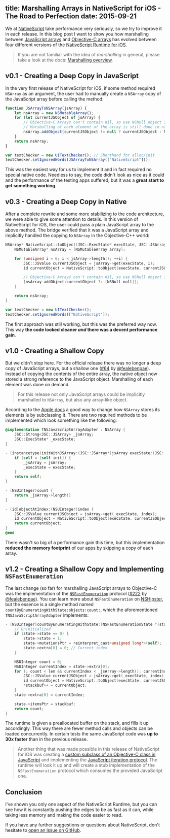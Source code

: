 title: Marshalling Arrays in NativeScript for iOS - The Road to Perfection
date: 2015-09-21
---

We at [NativeScript](https://www.nativescript.org/) take performance very seriously, so we try to improve it in each release. In this blog post I want to show you how marshalling between [JavaScript arrays](https://developer.mozilla.org/en-US/docs/Web/JavaScript/Reference/Global_Objects/Array) and [Objective-C arrays](https://developer.apple.com/library/ios/documentation/Cocoa/Reference/Foundation/Classes/NSArray_Class/) has evolved between four different versions of the [NativeScript Runtime for iOS](https://github.com/NativeScript/ios-runtime).

<!-- more -->

> If you are not familiar with the idea of *marshalling* in general, please take a look at the docs: [Marshalling overview](http://docs.nativescript.org/runtimes/ios/marshalling/Marshalling-Overview).

## v0.1 - Creating a Deep Copy in JavaScript
In the very first release of NativeScript for iOS, if some method required `NSArray` as an argument, the user had to manually create a `NSArray` copy of the JavaScript array before calling the method:
```javascript
function JSArrayToNSArray(jsArray) {
    let nsArray = new NSMutableArray();
    for (let currentJSObject of jsArray) {
        // Objective-C Arrays can't contain nil, so use NSNull object instead.
        // Marshalling of each element of the array is still done in native.
        nsArray.addObject(currentJSObject != null ? currentJSObject : NSNull.null());
    }
    return nsArray;
}

var textChecker = new UITextChecker(); // Shorthand for alloc/init
textChecker.setIgnoredWords(JSArrayToNSArray(["NativeScript"]));
```
This was the easiest way for us to implement it and in fact required no special native code. Needless to say, the code didn't look as nice as it could and the performance of the testing apps suffered, but it was a **great start to get something working**.

## v0.3 - Creating a Deep Copy in Native
After a complete rewrite and some more stabilizing to the code architecture, we were able to give some attention to details. In this version of NativeScript for iOS, the user could pass a plain JavaScript array to the above method. The bridge verified that it was a JavaScript array and implicitly handled the copying to `NSArray` in the Objective-C++ world:
```objectivec
NSArray* NativeScript::toObject(JSC::ExecState* execState, JSC::JSArray* jsArray) {
    NSMutableArray* nsArray = [NSMutableArray array];

    for (unsigned i = 0; i < jsArray->length(); ++i) {
        JSC::JSValue currentJSObject = jsArray->get(execState, i);
        id currentObject = NativeScript::toObject(execState, currentJSObject);

        // Objective-C Arrays can't contain nil, so use NSNull object instead.
        [nsArray addObject:currentObject ?: [NSNull null]];
    }

    return nsArray;
}
```
```javascript
var textChecker = new UITextChecker();
textChecker.setIgnoredWords(["NativeScript"]);
```
The first approach was still working, but this was the preferred way now. This way **the code looked cleaner *and* there was a decent performance gain**.

## v1.0 - Creating a Shallow Copy
But we didn't stop here. For the official release there was no longer a deep copy of JavaScript arrays, but a shallow one ([#64](https://github.com/NativeScript/ios-runtime/pull/64) by [@fealebenpae](https://github.com/fealebenpae)). Instead of copying the contents of the entire array, the native object now stored a strong reference to the JavaScript object. Marshalling of each element was done on demand.

> For this release not only JavaScript arrays could be implicitly marshalled to `NSArray`, but also any array-like object.

According to the [Apple docs](https://developer.apple.com/library/ios/documentation/Cocoa/Reference/Foundation/Classes/NSArray_Class/) a good way to change how `NSArray` stores its elements is by subclassing it. There are two required methods to be implemented which look something like the following:
```objectivec
@implementation TNSJavaScriptArrayAdapter : NSArray {
    JSC::Strong<JSC::JSArray> _jsArray;
    JSC::ExecState* _execState;
}

- (instancetype)initWithJSArray:(JSC::JSArray*)jsArray execState:(JSC::ExecState*)execState {
    if (self = [self init]) {
        _jsArray = jsArray;
        _execState = execState;
    }
    return self;
}

- (NSUInteger)count {
    return _jsArray->length()
}

- (id)objectAtIndex:(NSUInteger)index {
    JSC::JSValue currentJSObject = jsArray->get(_execState, index);
    id currentObject = NativeScript::toObject(execState, currentJSObject);
    return currentObject;
}
@end
```
There wasn't so big of a performance gain this time, but this implementation **reduced the memory footprint** of our apps by skipping a copy of each array.

## v1.2 - Creating a Shallow Copy and Implementing `NSFastEnumeration`
The last change (so far) for marshalling JavaScript arrays to Objective-C was the implementation of the [`NSFastEnumeration`](https://developer.apple.com/library/ios/documentation/Cocoa/Reference/NSFastEnumeration_protocol/) protocol ([#222](https://github.com/NativeScript/ios-runtime/pull/222) by [@fealebenpae](https://github.com/fealebenpae)). You can learn more about `NSFastEnumeration` on [NSHipster](http://nshipster.com/enumerators/), but the essence is a single method named `countByEnumeratingWithState:objects:count:`, which the aforementioned `TNSJavaScriptArrayAdapter` implements:
```objectivec
- (NSUInteger)countByEnumeratingWithState:(NSFastEnumerationState *)state objects:(id [])stackbuf count:(NSUInteger)len {
    // Uninitialized
    if (state->state == 0) {
        state->state = 1;
        state->mutationsPtr = reinterpret_cast<unsigned long*>(self);
        state->extra[0] = 0; // Current index
    }

    NSUInteger count = 0;
    NSUInteger currentIndex = state->extra[0];
    for (; count < len && currentIndex < _jsArray->length(); currentIndex++, count++) {
        JSC::JSValue currentJSObject = jsArray->get(_execState, index);
        id currentObject = NativeScript::toObject(execState, currentJSObject);
        *stackbuf++ = currentObject;
    }
    state->extra[0] = currentIndex;

    state->itemsPtr = stackbuf;
    return count;
}
```
The runtime is given a preallocated buffer on the stack, and fills it up accordingly. This way there are fewer method calls and objects can be loaded concurrently. In certain tests the same JavaScript code was **up to 30x faster** than in the previous release.

> Another thing that was made possible in this release of NativeScript for iOS was creating a [custom subclass of an Objective-C class in JavaScript](http://docs.nativescript.org/runtimes/ios/how-to/ObjC-Subclassing) and implementing the [JavaScript iteration protocol](https://developer.mozilla.org/en-US/docs/Web/JavaScript/Reference/Iteration_protocols). The runtime will look it up and will create a stub implementation of the `NSFastEnumeration` protocol which consumes the provided JavaScript one.

## Conclusion
I've shown you only one aspect of the NativeScript Runtime, but you can see how it is constantly pushing the edges to be as fast as it can, while taking less memory and making the code easier to read.

If you have any further suggestions or questions about NativeScript, don't hesitate to [open an issue on GitHub](https://github.com/NativeScript/ios-runtime/issues/new).
